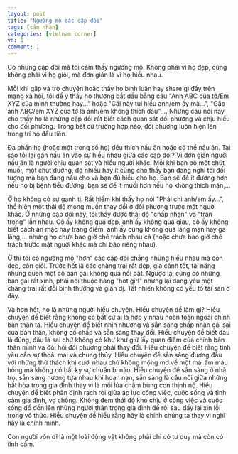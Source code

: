 ```yaml
---
layout: post
title: "Ngưỡng mộ các cặp đôi"
tags: [cảm nhận]
categories: [vietnam corner]
vn: 1
comment: 1
---
```


Có những cặp đôi mà tôi cảm thấy ngưỡng mộ. Không phải vì họ đẹp, cũng không phải vì họ giỏi, mà đơn giản là vì họ hiểu nhau.

Mỗi khi gặp và trò chuyện hoặc thấy họ bình luận hay share gì đấy trên mạng xã hội, tôi để ý thấy họ thường bắt đầu bằng câu "Anh ABC của tớ/Em XYZ của mình thường hay..." hoặc "Cái này tui hiểu anh/em ấy mà...", "Gặp anh ABC/em XYZ của tớ là ảnh/ẻm không thích đâu",... Những câu nói này cho thấy họ là những cặp đôi rất biết cách quan sát đối phương và chịu hiểu cho đối phương. Trong bất cứ trường hợp nào, đối phương luôn hiện lên trong trí họ đầu tiên.

Đa phần họ (hoặc một trong số họ) đều thích nấu ăn hoặc có thể nấu ăn. Tại sao tôi lại gán nấu ăn vào sự hiểu nhau giữa các cặp đôi? Vì đơn giản người nấu ăn là người chịu quan sát và hiểu người khác. Mỗi khi bạn bỏ một chút muối, một chút đường, độ nhiều hay ít cũng cho thấy bạn đang nghĩ tới đối tượng mà bạn đang nấu cho và bạn đủ hiểu cho họ. Bạn sẽ để ít đường hơn nếu họ bị bệnh tiểu đường, bạn sẽ để ít muối hơn nếu họ không thích mặn,...

Ở họ không có sự ganh tị. Rất hiếm khi thấy họ nói "Phải chi anh/em ấy...", thể hiện một thái độ mong muốn thay đổi ở đối phương trước mặt người khác. Ở những cặp đôi này, tôi thấy được thái độ "chấp nhận" và "trân trọng" lẫn nhau. Cô ấy không quá đẹp, anh ấy không quá giàu, cô ấy không biết cách ăn mặc hay trang điểm, anh ấy cũng không quá lãng mạn hay ga lăng,... nhưng họ chưa bao giờ chê trách nhau cả (hoặc chưa bao giờ chê trách trước mặt người khác mà chỉ bảo riêng nhau).

Ờ thì tôi có ngưỡng mộ "hơn" các cặp đôi chẳng những hiểu nhau mà còn đẹp, còn giỏi. Trước hết là các chàng trai rất đẹp, gia cảnh tốt, tài năng nhưng quen một cô bạn gái không quá nổi bật. Ngược lại cũng có những bạn gái rất xinh, phải nói thuộc hàng "hot girl" nhưng lại đang yêu một chàng trai rất đỗi bình thường và giản dị. Tất nhiên không có yếu tố tài sản ở đây.

Và hơn hết, họ là những người hiểu chuyện. Hiểu chuyện để làm gì? Hiểu chuyện để biết rằng không có bất cứ ai là hợp ý nhau hoàn toàn ngoài chính bản thân ta. Hiểu chuyện để biết nhịn nhường và sẵn sàng chấp nhận cái sai của bản thân, không cố chấp và sẵn sàng thay đổi. Hiểu chuyện để biết đâu là đúng, đâu là sai chứ không có khư khư giữ lấy quan điểm của chính bản thân mình và đòi hỏi đối phương phải thay đổi. Hiểu chuyện để biết rằng tình yêu cần sự thoải mái và chung thủy. Hiểu chuyện để sẵn sàng đương đầu với những thử thách khi cưới nhau chứ không mộng mơ về một mái ấm màu hồng mà không có bất kỳ sự chuẩn bị nào. Hiểu chuyện để sẵn sàng ở nhà trọ, sẵn sàng nương tựa nhau khi hoạn nạn, sẵn sàng là cầu nối giữa những bất hòa trong gia đình thay vì là mồi lửa châm bùng cơn thịnh nộ. Hiểu chuyện để biết phân định rạch ròi giữa áp lực công việc, cuộc sống và tình cảm gia đình, vợ chồng. Không đem thái độ khó chịu ở công việc và cuộc sống đổ dồn lên những người thân trọng gia đình để rồi sau đấy lại xin lỗi trong vô thức. Hiểu chuyện để hiểu rằng hãy là chính chúng ta thay vì nghĩ hãy là chính mình.

Con người vốn dĩ là một loài động vật không phải chỉ có tư duy mà còn có tình cảm.